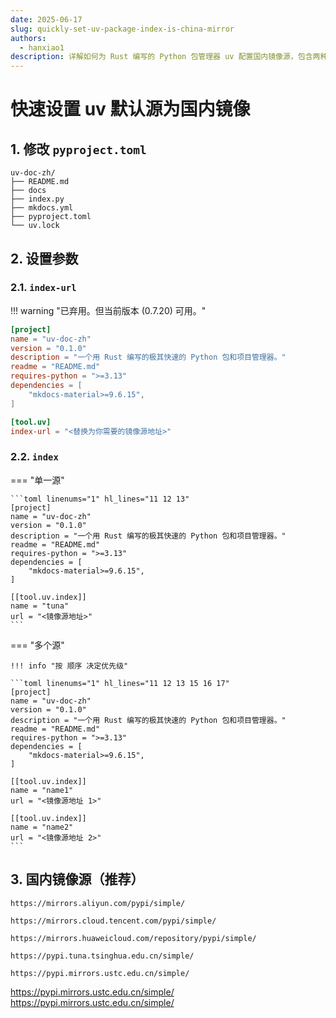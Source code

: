 ```yaml
---
date: 2025-06-17
slug: quickly-set-uv-package-index-is-china-mirror
authors:
  - hanxiao1
description: 详解如何为 Rust 编写的 Python 包管理器 uv 配置国内镜像源，包含两种配置方式：直接设置 index-url（兼容 0.7.20 版本）和推荐的多源优先级配置。提供阿里云、腾讯云、清华大学等主流镜像地址，帮助开发者加速 Python 依赖安装。适用于 uv 项目配置及 pyproject.toml 文件修改指南。
---
```


# 快速设置 uv 默认源为国内镜像

<!-- more -->

## 1. 修改 `pyproject.toml`

``` title="项目目录" linenums="1" hl_lines="6"
uv-doc-zh/
├── README.md
├── docs
├── index.py
├── mkdocs.yml
├── pyproject.toml
└── uv.lock
```

## 2. 设置参数

### 2.1. `index-url`

!!! warning "已弃用。但当前版本 (0.7.20) 可用。"

```toml linenums="1" hl_lines="11 12"
[project]
name = "uv-doc-zh"
version = "0.1.0"
description = "一个用 Rust 编写的极其快速的 Python 包和项目管理器。"
readme = "README.md"
requires-python = ">=3.13"
dependencies = [
    "mkdocs-material>=9.6.15",
]

[tool.uv]
index-url = "<替换为你需要的镜像源地址>"
```

### 2.2. `index`

=== "单一源"

    ```toml linenums="1" hl_lines="11 12 13"
    [project]
    name = "uv-doc-zh"
    version = "0.1.0"
    description = "一个用 Rust 编写的极其快速的 Python 包和项目管理器。"
    readme = "README.md"
    requires-python = ">=3.13"
    dependencies = [
        "mkdocs-material>=9.6.15",
    ]
    
    [[tool.uv.index]]
    name = "tuna"
    url = "<镜像源地址>"
    ```

=== "多个源"

    !!! info "按 顺序 决定优先级"

    ```toml linenums="1" hl_lines="11 12 13 15 16 17"
    [project]
    name = "uv-doc-zh"
    version = "0.1.0"
    description = "一个用 Rust 编写的极其快速的 Python 包和项目管理器。"
    readme = "README.md"
    requires-python = ">=3.13"
    dependencies = [
        "mkdocs-material>=9.6.15",
    ]
    
    [[tool.uv.index]]
    name = "name1"
    url = "<镜像源地址 1>"
    
    [[tool.uv.index]]
    name = "name2"
    url = "<镜像源地址 2>"
    ```

## 3. 国内镜像源（推荐）

``` title="阿里云"
https://mirrors.aliyun.com/pypi/simple/
```

``` title="腾讯云"
https://mirrors.cloud.tencent.com/pypi/simple/
```

``` title="华为云"
https://mirrors.huaweicloud.com/repository/pypi/simple/
```

``` title="清华大学"
https://pypi.tuna.tsinghua.edu.cn/simple/
```

``` title="中国科学技术大学"
https://pypi.mirrors.ustc.edu.cn/simple/
```

https://pypi.mirrors.ustc.edu.cn/simple/
https://pypi.mirrors.ustc.edu.cn/simple/